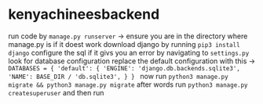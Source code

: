 # kenyachineesbackend
run code by `manage.py runserver` -> ensure you are in the directory where manage.py is
if it doest work download django by running 
`pip3 install django`
configure the sql if it givs you an error by
navigating to `settings.py` look for database configuration 
replace the default configuration with this -> 
`DATABASES = {
    'default': {
        'ENGINE': 'django.db.backends.sqlite3',
        'NAME': BASE_DIR / 'db.sqlite3',
    }
}
`
now run `python3 manage.py migrate && python3 manage.py migrate`
after words run `python3 manage.py createsuperuser`
and then run 
